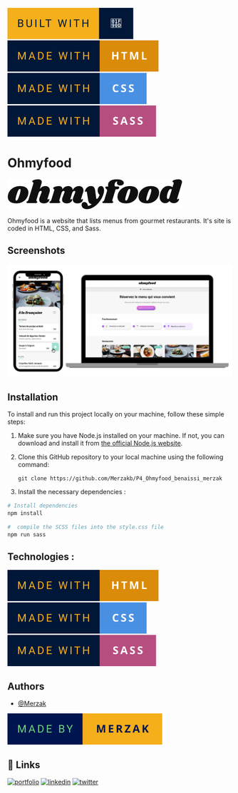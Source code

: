 ![forthebadge](readme/built-with-🤍.svg)  ![forthebadge](readme/made-with-html.svg)  ![forthebadge](readme/made-with-css.svg) ![forthebadge](readme/made-with-sass.svg)


# Ohmyfood  
![Logo](assets/images/logo/ohmyfood.png)

Ohmyfood is a website that lists menus from gourmet restaurants. 
It's site is coded in HTML, CSS, and Sass.

## Screenshots

![App Screenshot](readme/ohmyfood.png)

## Installation

To install and run this project locally on your machine, follow these simple steps:

1. Make sure you have Node.js installed on your machine. If not, you can download and install it from [the official Node.js website](https://nodejs.org/).

2. Clone this GitHub repository to your local machine using the following command:

    ```
    git clone https://github.com/Merzakb/P4_Ohmyfood_benaissi_merzak
    ```

3. Install the necessary dependencies :

```bash
# Install dependencies
npm install
```

```bash
#  compile the SCSS files into the style.css file
npm run sass
``` 

## Technologies :

![forthebadge](readme/made-with-html.svg)  ![forthebadge](readme/made-with-css.svg) ![forthebadge](readme/made-with-sass.svg)

## Authors

- [@Merzak](https://github.com/Merzakb)

![Logo](readme/made-by-merzak.svg)


## 🔗 Links
[![portfolio](https://img.shields.io/badge/my_portfolio-000?style=for-the-badge&logo=ko-fi&logoColor=white)](https://merzak-portfolio.vercel.app/)
[![linkedin](https://img.shields.io/badge/linkedin-0A66C2?style=for-the-badge&logo=linkedin&logoColor=white)](https://www.linkedin.com/in/merzak-b-0300b9289/)
[![twitter](https://img.shields.io/badge/twitter-1DA1F2?style=for-the-badge&logo=twitter&logoColor=white)](https://twitter.com/__merzak)
